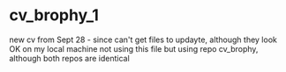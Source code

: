# cv_brophy_1
new cv from Sept 28 - since can't get files to updayte, although they look OK on my local machine
not using this file but using repo cv_brophy, although both repos are identical
